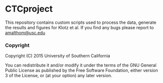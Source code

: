 # CTCproject
This repository contains custom scripts used to process the data, generate the results and figures for Klotz et al. If you find any bugs please report to amalthom@usc.edu

### Copyright

  Copyright (C) 2015 University of Southern California

  You can redistribute it and/or modify it under the terms of the GNU General Public License as published by
  the Free Software Foundation, either version 3 of the License, or
  (at your option) any later version.
